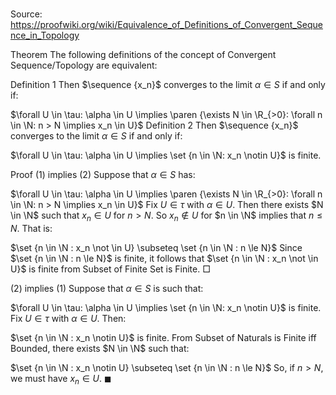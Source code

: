 # 

Source: https://proofwiki.org/wiki/Equivalence_of_Definitions_of_Convergent_Sequence_in_Topology



Theorem
The following definitions of the concept of Convergent Sequence/Topology are equivalent:

Definition 1
Then $\sequence {x_n}$ converges to the limit $\alpha \in S$ if and only if:

$\forall U \in \tau: \alpha \in U \implies \paren {\exists N \in \R_{>0}: \forall n \in \N: n > N \implies x_n \in U}$
Definition 2
Then $\sequence {x_n}$ converges to the limit $\alpha \in S$ if and only if:

$\forall U \in \tau: \alpha \in U \implies \set {n \in \N: x_n \notin U}$ is finite.


Proof
$(1)$ implies $(2)$
Suppose that $\alpha \in S$ has:

$\forall U \in \tau: \alpha \in U \implies \paren {\exists N \in \R_{>0}: \forall n \in \N: n > N \implies x_n \in U}$
Fix $U \in \tau$ with $\alpha \in U$. 
Then there exists $N \in \N$ such that $x_n \in U$ for $n > N$. 
So $x_n \not \in U$ for $n \in \N$ implies that $n \le N$.
That is: 

$\set {n \in \N : x_n \not \in U} \subseteq \set {n \in \N : n \le N}$
Since $\set {n \in \N : n \le N}$ is finite, it follows that $\set {n \in \N : x_n \not \in U}$ is finite from Subset of Finite Set is Finite.
$\Box$

$(2)$ implies $(1)$
Suppose that $\alpha \in S$ is such that: 

$\forall U \in \tau: \alpha \in U \implies \set {n \in \N: x_n \notin U}$ is finite.
Fix $U \in \tau$ with $\alpha \in U$. 
Then: 

$\set {n \in \N : x_n \notin U}$ is finite.
From Subset of Naturals is Finite iff Bounded, there exists $N \in \N$ such that: 

$\set {n \in \N : x_n \notin U} \subseteq \set {n \in \N : n \le N}$
So, if $n > N$, we must have $x_n \in U$. 
$\blacksquare$





